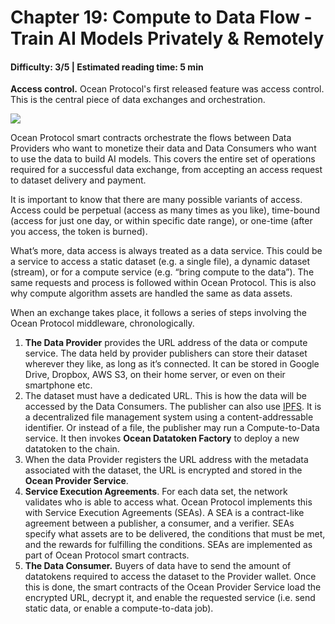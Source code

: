 # Chapter 19: Compute to Data Flow - Train  AI Models Privately & Remotely
#### Difficulty: **3/5** \| Estimated reading time: **5 min**

<dialog character="mantaray">How does the bottom of the tech stack look like?</dialog>

**Access control.** Ocean Protocol's first released feature was access control. This is the central piece of data exchanges and orchestration.

<img src="/images/chapter19_0.png" />

Ocean Protocol smart contracts orchestrate the flows between Data Providers who want to monetize their data and Data Consumers who want to use the data to build AI models. This covers the entire set of operations required for a successful data exchange, from accepting an access request  to dataset delivery and payment.

It is important to know that there are many possible variants of access. Access could be perpetual (access as many times as you like), time-bound (access for just one day, or within specific date range), or one-time (after you access, the token is burned).

What’s more, data access is always treated as a data service. This could be a service to access a static dataset (e.g. a single file), a dynamic dataset (stream), or for a compute service (e.g. “bring compute to the data”). The same requests and process is followed within Ocean Protocol. This is also why compute algorithm assets are handled the same as data assets.

When an exchange takes place, it follows a series of steps involving the Ocean Protocol middleware, chronologically.

1. **The Data Provider** provides the URL address of the data or compute service. The data held by provider publishers can store their dataset wherever they like, as long as it’s connected. It can be stored in Google Drive, Dropbox, AWS S3, on their home server, or even on their smartphone etc.
2. The dataset must have a dedicated URL. This is how the data will be accessed by the Data Consumers. The publisher can also use [IPFS](https://ipfs.io/). It is a decentralized file management system using a content-addressable identifier. Or instead of a file, the publisher may run a Compute-to-Data service. It then invokes **Ocean Datatoken Factory** to deploy a new datatoken to the chain.
3. When the data Provider registers the URL address with the metadata associated with the dataset, the URL is encrypted and stored in the **Ocean Provider Service**.
4. **Service Execution Agreements**. For each data set, the network validates who is able to access what. Ocean Protocol implements this with Service Execution Agreements (SEAs). A SEA is a contract-like agreement between a publisher, a consumer, and a verifier. SEAs specify what assets are to be delivered, the conditions that must be met, and the rewards for fulfilling the conditions. SEAs are implemented as part of Ocean Protocol smart contracts.
5. **The Data Consumer.** Buyers of data have to send the amount of datatokens required to access the dataset to the Provider wallet. Once this is done, the smart contracts of the Ocean Provider Service load the encrypted URL, decrypt it, and enable the requested service (i.e. send static data, or enable a compute-to-data job).


